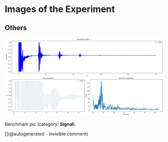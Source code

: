 # Images of the Experiment

## Others

![](/pic0/data/20240413a/pic0rick/bench_7.jpg)

Benchmark pic (category: __Signal__).



[](@autogenerated - invisible comment)